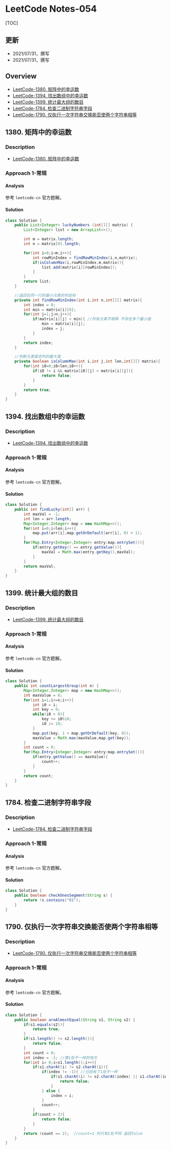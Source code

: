 # LeetCode Notes-054


[TOC]



## 更新
* 2021/07/31，撰写
* 2021/07/31，撰写


## Overview
* [LeetCode-1380. 矩阵中的幸运数](https://leetcode-cn.com/problems/lucky-numbers-in-a-matrix/description/)
* [LeetCode-1394. 找出数组中的幸运数](https://leetcode-cn.com/problems/find-lucky-integer-in-an-array/description/)
* [LeetCode-1399. 统计最大组的数目](https://leetcode-cn.com/problems/count-largest-group/description/)
* [LeetCode-1784. 检查二进制字符串字段](https://leetcode-cn.com/problems/check-if-binary-string-has-at-most-one-segment-of-ones/description/)
* [LeetCode-1790. 仅执行一次字符串交换能否使两个字符串相等](https://leetcode-cn.com/problems/check-if-one-string-swap-can-make-strings-equal/description/)





## 1380. 矩阵中的幸运数
### Description
* [LeetCode-1380. 矩阵中的幸运数](https://leetcode-cn.com/problems/lucky-numbers-in-a-matrix/description/)

### Approach 1-常规
#### Analysis

参考 `leetcode-cn` 官方题解。

#### Solution


```java
class Solution {
    public List<Integer> luckyNumbers (int[][] matrix) {
        List<Integer> list = new ArrayList<>();

        int m = matrix.length;
        int n = matrix[0].length;

        for(int i=0;i<m;i++){
            int rowMinIndex = findRowMinIndex(i,n,matrix);
            if(isColumnMax(i,rowMinIndex,m,matrix)){
                list.add(matrix[i][rowMinIndex]);
            }
        }
        return list;
    }

    //返回在同一行的最小元素的列坐标
    private int findRowMinIndex(int i,int n,int[][] matrix){
        int index = 0;
        int min = matrix[i][0];
        for(int j=1;j<n;j++){
            if(matrix[i][j] < min){ //所有元素不相等 不存在多个最小值
                min = matrix[i][j];
                index = j;
            }
        }
        return index;
    }

    //判断元素是否列的最大值
    private boolean isColumnMax(int i,int j,int len,int[][] matrix){
        for(int i0=0;i0<len;i0++){
            if(i0 != i && matrix[i0][j] > matrix[i][j]){
                return false;
            }
        }
        return true;
    }
}
```

## 1394. 找出数组中的幸运数
### Description
* [LeetCode-1394. 找出数组中的幸运数](https://leetcode-cn.com/problems/find-lucky-integer-in-an-array/description/)

### Approach 1-常规
#### Analysis

参考 `leetcode-cn` 官方题解。

#### Solution

```java
class Solution {
    public int findLucky(int[] arr) {
        int maxVal = -1;
        int len = arr.length;
        Map<Integer,Integer> map = new HashMap<>();
        for(int i=0;i<len;i++){
            map.put(arr[i],map.getOrDefault(arr[i], 0) + 1);
        }
        for(Map.Entry<Integer,Integer> entry:map.entrySet()){
            if(entry.getKey() == entry.getValue()){
                maxVal = Math.max(entry.getKey(),maxVal);
            }
        }
        return maxVal;
    }
}
```

## 1399. 统计最大组的数目
### Description
* [LeetCode-1399. 统计最大组的数目](https://leetcode-cn.com/problems/count-largest-group/description/)

### Approach 1-常规
#### Analysis

参考 `leetcode-cn` 官方题解。

#### Solution



```java
class Solution {
    public int countLargestGroup(int n) {
        Map<Integer,Integer> map = new HashMap<>();
        int maxValue = 0;
        for(int i=1;i<=n;i++){
            int i0 = i;
            int key = 0;
            while(i0 > 0){
                key += i0%10;
                i0 /= 10;
            }
            map.put(key, 1 + map.getOrDefault(key, 0));
            maxValue = Math.max(maxValue,map.get(key));
        }
        int count = 0;
        for(Map.Entry<Integer,Integer> entry:map.entrySet()){
            if(entry.getValue() == maxValue){
                count++;
            }
        }
        return count;
    }
}
```

## 1784. 检查二进制字符串字段
### Description
* [LeetCode-1784. 检查二进制字符串字段](https://leetcode-cn.com/problems/check-if-binary-string-has-at-most-one-segment-of-ones/description/)

### Approach 1-常规
#### Analysis

参考 `leetcode-cn` 官方题解。

#### Solution


```java
class Solution {
    public boolean checkOnesSegment(String s) {
        return !s.contains("01");
    }
}
```

## 1790. 仅执行一次字符串交换能否使两个字符串相等
### Description
* [LeetCode-1790. 仅执行一次字符串交换能否使两个字符串相等](https://leetcode-cn.com/problems/check-if-one-string-swap-can-make-strings-equal/description/)

### Approach 1-常规
#### Analysis

参考 `leetcode-cn` 官方题解。

#### Solution

```java
class Solution {
    public boolean areAlmostEqual(String s1, String s2) {
        if(s1.equals(s2)){
            return true;
        }
        if(s1.length() != s2.length()){
            return false;
        }
        int count = 0;
        int index = -1; //第1处不一样的地方
        for(int i= 0;i<s1.length();i++){
            if(s1.charAt(i) != s2.charAt(i)){
                if(index != -1){ //已经有了1处不一样
                    if(s1.charAt(i) != s2.charAt(index) || s1.charAt(index) != s2.charAt(i)){
                        return false; 
                    }
                } else {
                    index = i;
                }
                count++;
            }
            if(count > 2){
                return false;
            }
        }
        return (count == 2);  //count=1 时只有1处不同 返回false
    }
}
```
